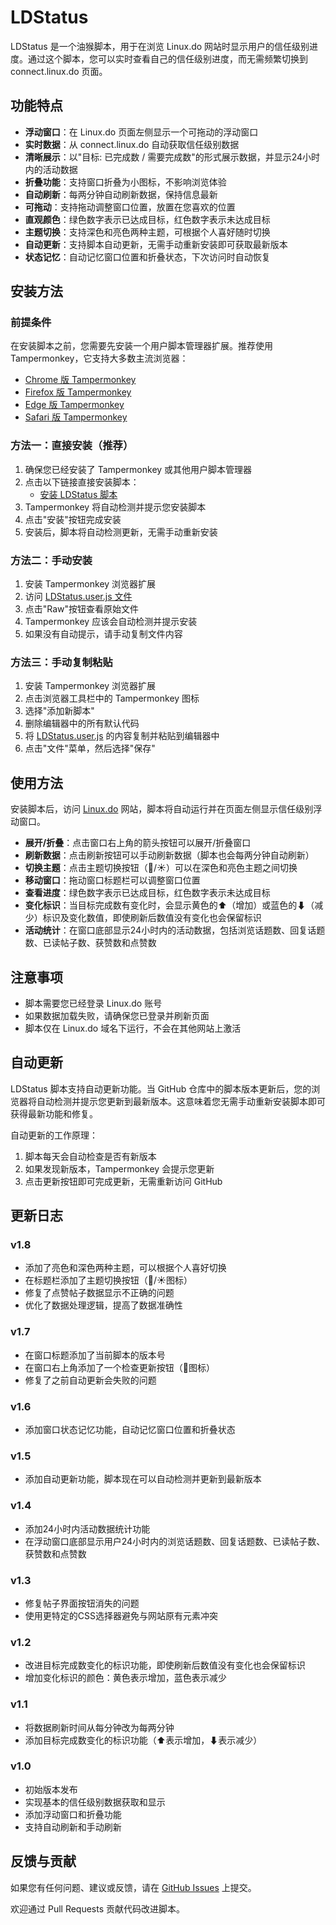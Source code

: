 # LDStatus

LDStatus 是一个油猴脚本，用于在浏览 Linux.do 网站时显示用户的信任级别进度。通过这个脚本，您可以实时查看自己的信任级别进度，而无需频繁切换到 connect.linux.do 页面。

## 功能特点

- **浮动窗口**：在 Linux.do 页面左侧显示一个可拖动的浮动窗口
- **实时数据**：从 connect.linux.do 自动获取信任级别数据
- **清晰展示**：以"目标: 已完成数 / 需要完成数"的形式展示数据，并显示24小时内的活动数据
- **折叠功能**：支持窗口折叠为小图标，不影响浏览体验
- **自动刷新**：每两分钟自动刷新数据，保持信息最新
- **可拖动**：支持拖动调整窗口位置，放置在您喜欢的位置
- **直观颜色**：绿色数字表示已达成目标，红色数字表示未达成目标
- **主题切换**：支持深色和亮色两种主题，可根据个人喜好随时切换
- **自动更新**：支持脚本自动更新，无需手动重新安装即可获取最新版本
- **状态记忆**：自动记忆窗口位置和折叠状态，下次访问时自动恢复

## 安装方法

### 前提条件

在安装脚本之前，您需要先安装一个用户脚本管理器扩展。推荐使用 Tampermonkey，它支持大多数主流浏览器：

- [Chrome 版 Tampermonkey](https://chrome.google.com/webstore/detail/tampermonkey/dhdgffkkebhmkfjojejmpbldmpobfkfo)
- [Firefox 版 Tampermonkey](https://addons.mozilla.org/en-US/firefox/addon/tampermonkey/)
- [Edge 版 Tampermonkey](https://microsoftedge.microsoft.com/addons/detail/tampermonkey/iikmkjmpaadaobahmlepeloendndfphd)
- [Safari 版 Tampermonkey](https://apps.apple.com/app/apple-store/id1482490089)

### 方法一：直接安装（推荐）

1. 确保您已经安装了 Tampermonkey 或其他用户脚本管理器
2. 点击以下链接直接安装脚本：
   - [安装 LDStatus 脚本](https://github.com/1e0n/LinuxDoStatus/raw/master/LDStatus.user.js)
3. Tampermonkey 将自动检测并提示您安装脚本
4. 点击"安装"按钮完成安装
5. 安装后，脚本将自动检测更新，无需手动重新安装

### 方法二：手动安装

1. 安装 Tampermonkey 浏览器扩展
2. 访问 [LDStatus.user.js 文件](https://github.com/1e0n/LinuxDoStatus/blob/master/LDStatus.user.js)
3. 点击"Raw"按钮查看原始文件
4. Tampermonkey 应该会自动检测并提示安装
5. 如果没有自动提示，请手动复制文件内容

### 方法三：手动复制粘贴

1. 安装 Tampermonkey 浏览器扩展
2. 点击浏览器工具栏中的 Tampermonkey 图标
3. 选择"添加新脚本"
4. 删除编辑器中的所有默认代码
5. 将 [LDStatus.user.js](https://github.com/1e0n/LinuxDoStatus/blob/master/LDStatus.user.js) 的内容复制并粘贴到编辑器中
6. 点击"文件"菜单，然后选择"保存"

## 使用方法

安装脚本后，访问 [Linux.do](https://linux.do) 网站，脚本将自动运行并在页面左侧显示信任级别浮动窗口。

- **展开/折叠**：点击窗口右上角的箭头按钮可以展开/折叠窗口
- **刷新数据**：点击刷新按钮可以手动刷新数据（脚本也会每两分钟自动刷新）
- **切换主题**：点击主题切换按钮（🌙/☀️）可以在深色和亮色主题之间切换
- **移动窗口**：拖动窗口标题栏可以调整窗口位置
- **查看进度**：绿色数字表示已达成目标，红色数字表示未达成目标
- **变化标识**：当目标完成数有变化时，会显示黄色的⬆（增加）或蓝色的⬇（减少）标识及变化数值，即使刷新后数值没有变化也会保留标识
- **活动统计**：在窗口底部显示24小时内的活动数据，包括浏览话题数、回复话题数、已读帖子数、获赞数和点赞数

## 注意事项

- 脚本需要您已经登录 Linux.do 账号
- 如果数据加载失败，请确保您已登录并刷新页面
- 脚本仅在 Linux.do 域名下运行，不会在其他网站上激活

## 自动更新

LDStatus 脚本支持自动更新功能。当 GitHub 仓库中的脚本版本更新后，您的浏览器将自动检测并提示您更新到最新版本。这意味着您无需手动重新安装脚本即可获得最新功能和修复。

自动更新的工作原理：
1. 脚本每天会自动检查是否有新版本
2. 如果发现新版本，Tampermonkey 会提示您更新
3. 点击更新按钮即可完成更新，无需重新访问 GitHub

## 更新日志

### v1.8
- 添加了亮色和深色两种主题，可以根据个人喜好切换
- 在标题栏添加了主题切换按钮（🌙/☀️图标）
- 修复了点赞帖子数据显示不正确的问题
- 优化了数据处理逻辑，提高了数据准确性

### v1.7
- 在窗口标题添加了当前脚本的版本号
- 在窗口右上角添加了一个检查更新按钮（🔎图标）
- 修复了之前自动更新会失败的问题

### v1.6
- 添加窗口状态记忆功能，自动记忆窗口位置和折叠状态

### v1.5
- 添加自动更新功能，脚本现在可以自动检测并更新到最新版本

### v1.4
- 添加24小时内活动数据统计功能
- 在浮动窗口底部显示用户24小时内的浏览话题数、回复话题数、已读帖子数、获赞数和点赞数

### v1.3
- 修复帖子界面按钮消失的问题
- 使用更特定的CSS选择器避免与网站原有元素冲突

### v1.2
- 改进目标完成数变化的标识功能，即使刷新后数值没有变化也会保留标识
- 增加变化标识的颜色：黄色表示增加，蓝色表示减少

### v1.1
- 将数据刷新时间从每分钟改为每两分钟
- 添加目标完成数变化的标识功能（⬆表示增加，⬇表示减少）

### v1.0
- 初始版本发布
- 实现基本的信任级别数据获取和显示
- 添加浮动窗口和折叠功能
- 支持自动刷新和手动刷新

## 反馈与贡献

如果您有任何问题、建议或反馈，请在 [GitHub Issues](https://github.com/1e0n/LinuxDoStatus/issues) 上提交。

欢迎通过 Pull Requests 贡献代码改进脚本。

